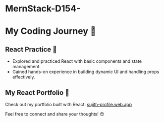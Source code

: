 # MernStack-D154-

# My Coding Journey 🚀

## React Practice 🌟
- Explored and practiced React with basic components and state management.
- Gained hands-on experience in building dynamic UI and handling props effectively.

## My React Portfolio 🎨
Check out my portfolio built with React: [sujith-profile.web.app](https://sujith-profile.web.app)

Feel free to connect and share your thoughts! 😊
